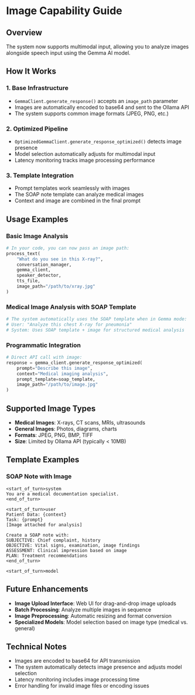 # Image Capability Guide

## Overview
The system now supports multimodal input, allowing you to analyze images alongside speech input using the Gemma AI model.

## How It Works

### 1. **Base Infrastructure**
- `GemmaClient.generate_response()` accepts an `image_path` parameter
- Images are automatically encoded to base64 and sent to the Ollama API
- The system supports common image formats (JPEG, PNG, etc.)

### 2. **Optimized Pipeline**
- `OptimizedGemmaClient.generate_response_optimized()` detects image presence
- Model selection automatically adjusts for multimodal input
- Latency monitoring tracks image processing performance

### 3. **Template Integration**
- Prompt templates work seamlessly with images
- The SOAP note template can analyze medical images
- Context and image are combined in the final prompt

## Usage Examples

### Basic Image Analysis
```python
# In your code, you can now pass an image path:
process_text(
    "What do you see in this X-ray?", 
    conversation_manager, 
    gemma_client, 
    speaker_detector, 
    tts_file, 
    image_path="/path/to/xray.jpg"
)
```

### Medical Image Analysis with SOAP Template
```python
# The system automatically uses the SOAP template when in Gemma mode:
# User: "Analyze this chest X-ray for pneumonia"
# System: Uses SOAP template + image for structured medical analysis
```

### Programmatic Integration
```python
# Direct API call with image:
response = gemma_client.generate_response_optimized(
    prompt="Describe this image",
    context="Medical imaging analysis",
    prompt_template=soap_template,
    image_path="/path/to/image.jpg"
)
```

## Supported Image Types
- **Medical Images**: X-rays, CT scans, MRIs, ultrasounds
- **General Images**: Photos, diagrams, charts
- **Formats**: JPEG, PNG, BMP, TIFF
- **Size**: Limited by Ollama API (typically < 10MB)

## Template Examples

### SOAP Note with Image
```
<start_of_turn>system
You are a medical documentation specialist.
<end_of_turn>

<start_of_turn>user
Patient Data: {context}
Task: {prompt}
[Image attached for analysis]

Create a SOAP note with:
SUBJECTIVE: Chief complaint, history
OBJECTIVE: Vital signs, examination, image findings
ASSESSMENT: Clinical impression based on image
PLAN: Treatment recommendations
<end_of_turn>

<start_of_turn>model
```

## Future Enhancements
- **Image Upload Interface**: Web UI for drag-and-drop image uploads
- **Batch Processing**: Analyze multiple images in sequence
- **Image Preprocessing**: Automatic resizing and format conversion
- **Specialized Models**: Model selection based on image type (medical vs. general)

## Technical Notes
- Images are encoded to base64 for API transmission
- The system automatically detects image presence and adjusts model selection
- Latency monitoring includes image processing time
- Error handling for invalid image files or encoding issues 